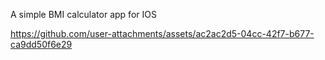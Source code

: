 A simple BMI calculator app for IOS

https://github.com/user-attachments/assets/ac2ac2d5-04cc-42f7-b677-ca9dd50f6e29

